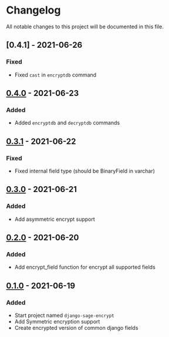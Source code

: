 # Changelog

All notable changes to this project will be documented in this file.

## [0.4.1] - 2021-06-26
### Fixed
- Fixed `cast` in `encryptdb` command

## [0.4.0] - 2021-06-23
### Added
- Added `encryptdb` and `decryptdb` commands

## [0.3.1] - 2021-06-22
### Fixed
- Fixed internal field type (should be BinaryField in varchar)

## [0.3.0] - 2021-06-21
### Added
- Add asymmetric encrypt support

## [0.2.0] - 2021-06-20
### Added
- Add encrypt_field function for encrypt all supported fields

## [0.1.0] - 2021-06-19
### Added
- Start project named `django-sage-encrypt`
- Add Symmetric encryption support
- Create encrypted version of common django fields

[0.1.0]: https://git.theivan.org/sageteam/encryption/-/compare/master...develop
[0.2.0]: https://git.theivan.org/sageteam/encryption/-/compare/master...develop
[0.3.0]: https://git.theivan.org/sageteam/encryption/-/compare/master...develop
[0.3.1]: https://git.theivan.org/sageteam/encryption/-/compare/master...develop
[0.4.0]: https://git.theivan.org/sageteam/encryption/-/compare/master...develop
